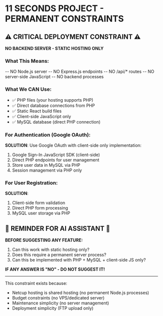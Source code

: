 # 11 SECONDS PROJECT - PERMANENT CONSTRAINTS

## ⚠️ CRITICAL DEPLOYMENT CONSTRAINT ⚠️

**NO BACKEND SERVER - STATIC HOSTING ONLY**

### What This Means:

-- NO Node.js server
-- NO Express.js endpoints
-- NO /api/\* routes
-- NO server-side JavaScript
-- NO backend processes

### What We CAN Use:

- ✅ PHP files (your hosting supports PHP)
- ✅ Direct database connections from PHP
- ✅ Static React build files
- ✅ Client-side JavaScript only
- ✅ MySQL database (direct PHP connection)

### For Authentication (Google OAuth):

**SOLUTION**: Use Google OAuth with client-side only implementation:

1. Google Sign-In JavaScript SDK (client-side)
2. Direct PHP endpoints for user management
3. Store user data in MySQL via PHP
4. Session management via PHP only

### For User Registration:

**SOLUTION**:

1. Client-side form validation
2. Direct PHP form processing
3. MySQL user storage via PHP

## 🚨 REMINDER FOR AI ASSISTANT 🚨

**BEFORE SUGGESTING ANY FEATURE:**

1. Can this work with static hosting only?
2. Does this require a permanent server process?
3. Can this be implemented with PHP + MySQL + client-side JS only?

**IF ANY ANSWER IS "NO" - DO NOT SUGGEST IT!**

---

This constraint exists because:

- Netcup hosting is shared hosting (no permanent Node.js processes)
- Budget constraints (no VPS/dedicated server)
- Maintenance simplicity (no server management)
- Deployment simplicity (FTP upload only)
